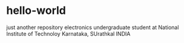 # hello-world
just another repository
electronics undergraduate student at National Institute of Technoloy Karnataka, SUrathkal INDIA
